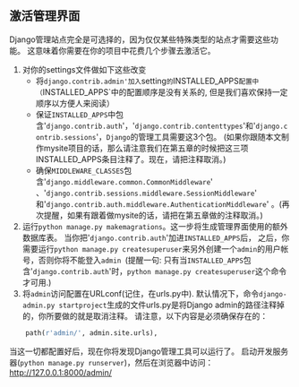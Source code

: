 ## 激活管理界面

Django管理站点完全是可选择的，因为仅仅某些特殊类型的站点才需要这些功能。 这意味着你需要在你的项目中花费几个步骤去激活它。

1. 对你的settings文件做如下这些改变
    + 将`django.contrib.admin'加入`setting`的`INSTALLED_APPS`配置中 （`INSTALLED_APPS`中的配置顺序是没有关系的, 但是我们喜欢保持一定顺序以方便人来阅读）
    + 保证`INSTALLED_APPS`中包含'`django.contrib.auth`'，'`django.contrib.contenttypes`'和'`django.contrib.sessions`'，`Django`的管理工具需要这3个包。 (如果你跟随本文制作mysite项目的话，那么请注意我们在第五章的时候把这三项INSTALLED_APPS条目注释了。现在，请把注释取消。) 
    + 确保`MIDDLEWARE_CLASSES`包含'`django.middleware.common.CommonMiddleware`' 、'`django.contrib.sessions.middleware.SessionMiddleware`' 和'`django.contrib.auth.middleware.AuthenticationMiddleware`' 。(再次提醒，如果有跟着做mysite的话，请把在第五章做的注释取消。) 
2. 运行`python manage.py makemagrations`。这一步将生成管理界面使用的额外数据库表。 当你把'`django.contrib.auth`'加进`INSTALLED_APPS`后， 之后，你需要运行`python manage.py createsuperuser`来另外创建一个`admin`的用户帐号，否则你将不能登入`admin `(提醒一句: 只有当`INSTALLED_APPS`包含'`django.contrib.auth`'时，`python manage.py createsuperuser`这个命令才可用.)
3. 将`admin`访问配置在URLconf(记住，在urls.py中). 默认情况下，命令`django-admin.py startproject`生成的文件urls.py是将Django admin的路径注释掉的，你所要做的就是取消注释。 请注意，以下内容是必须确保存在的：
```python
    path(r'admin/', admin.site.urls),
```
当这一切都配置好后，现在你将发现Django管理工具可以运行了。 启动开发服务器(`python manage.py runserver`)，然后在浏览器中访问：http://127.0.0.1:8000/admin/